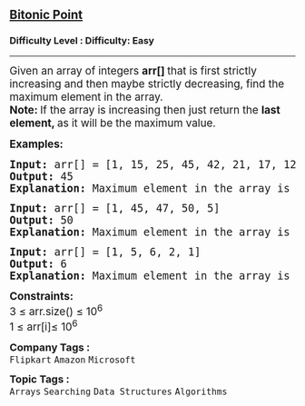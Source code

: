 <h2><a href="https://www.geeksforgeeks.org/problems/maximum-value-in-a-bitonic-array3001/1?page=1&category=Arrays&company=Flipkart&difficulty=Easy&sortBy=submissions">Bitonic Point</a></h2><h3>Difficulty Level : Difficulty: Easy</h3><hr><div class="problems_problem_content__Xm_eO"><p><span style="font-size: 14pt;">Given an array of integers <strong>arr[] </strong>that&nbsp;is first strictly increasing and then maybe strictly decreasing,&nbsp;find the maximum element in the array.<br><strong>Note: </strong>If the array is increasing then just return the <strong>last element, </strong>as it will be the maximum value.</span></p>
<p><span style="font-size: 14pt;"><strong>Examples:</strong></span></p>
<pre><span style="font-size: 14pt;"><strong>Input: </strong>arr[] = [1, 15, 25, 45, 42, 21, 17, 12, 11]
<strong>Output:</strong> 45
<strong>Explanation:</strong> Maximum element in the array is 45.</span></pre>
<pre><span style="font-size: 14pt;"><strong>Input: </strong>arr[] = [1, 45, 47, 50, 5]
<strong>Output:</strong> 50
<strong>Explanation:</strong> Maximum element in the array is 50.<br></span></pre>
<pre><span style="font-size: 14pt;"><strong>Input: </strong>arr[] = [1, 5, 6, 2, 1]
<strong>Output:</strong> 6
<strong>Explanation:</strong> Maximum element in the array is 6.</span></pre>
<p><span style="font-size: 14pt;"><strong>Constraints:</strong><br>3 ≤ arr.size() ≤ 10<sup>6</sup><br>1 ≤ arr[i]≤ 10<sup>6</sup></span></p></div><p><span style=font-size:18px><strong>Company Tags : </strong><br><code>Flipkart</code>&nbsp;<code>Amazon</code>&nbsp;<code>Microsoft</code>&nbsp;<br><p><span style=font-size:18px><strong>Topic Tags : </strong><br><code>Arrays</code>&nbsp;<code>Searching</code>&nbsp;<code>Data Structures</code>&nbsp;<code>Algorithms</code>&nbsp;